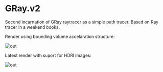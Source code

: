# GRay.v2
Second incarnation of GRay raytracer as a simple path tracer. Based on Ray tracer in a weekend books.

Render using bounding volume accelaration structure:

![out](https://user-images.githubusercontent.com/26069433/193523591-2dc89a90-b1e4-4f3a-b702-f90bb3512f96.jpg)

Latest render with suport for HDRI images:

![out](https://user-images.githubusercontent.com/26069433/193783195-d7f859fa-ecdf-4e8b-9788-99fb3bfeb210.jpg)
